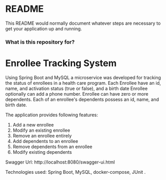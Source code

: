 # README #

This README would normally document whatever steps are necessary to get your application up and running.

### What is this repository for? ###

# Enrollee Tracking System #
Using Spring Boot and MySQL a microservice was developed for tracking the status of enrollees in a health care program.
  Each Enrollee have an id, name, and activation status (true or false), and a birth date
  Enrollee optionally can add a phone number.
  Enrollee can have zero or more dependents.
  Each of an enrollee's dependents possess an id, name, and birth date.

The application provides following features:
  1. Add a new enrollee
  2. Modify an existing enrollee
  3. Remove an enrollee entirely
  4. Add dependents to an enrollee
  5. Remove dependents from an enrollee
  6. Modify existing dependents

  Swagger Url: http://localhost:8080/swagger-ui.html

  Technologies used: Spring Boot, MySQL, docker-compose, JUnit .
